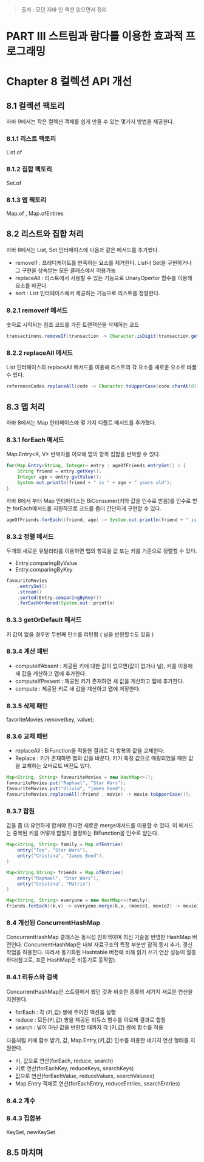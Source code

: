 > 출처 : 모던 자바 인 액션 읽으면서 정리

# PART Ⅲ 스트림과 람다를 이용한 효과적 프로그래밍
# Chapter 8 컬렉션 API 개선
## 8.1 컬렉션 팩토리
자바 9에서는 작은 컬렉션 객체를 쉽게 만들 수 있는 몇가지 방법을 제공한다.

### 8.1.1 리스트 팩토리
List.of

### 8.1.2 집합 팩토리
Set.of

### 8.1.3 맵 팩토리
Map.of , Map.ofEntires

## 8.2 리스트와 집합 처리
자바 8에서는 List, Set 인터페이스에 다음과 같은 메서드를 추가했다.
- removeIf : 프레디케이트를 만족하는 요소를 제거한다. List나 Set을 구현하거나 그 구현을 상속받는 모든 클래스에서 이용가능
- replaceAll : 리스트에서 사용할 수 있는 기능으로 UnaryOpertor 함수를 이용해 요소를 바꾼다.
- sort : List 인터페이스에서 제공하는 기능으로 리스트를 정렬한다.

### 8.2.1 removeIf 메서드
숫자로 시작되는 참조 코드를 가진 트랜잭션을 삭제하는 코드  
```java
transactinons.removeIf(transaction -> Character.isDigit(transaction.getReferenceCode()).charAt(0)));
```
### 8.2.2 replaceAll 메서드
List 인터페이스의 replaceAll 메서드를 이용해 리스트의 각 요소를 새로운 요소로 바꿀 수 있다.
```java
referenceCodes.replaceAll(code -> Character.toUpperCase(code.charAt(0)) + code.substring(1));
```
## 8.3 맵 처리
자바 8에서는 Map 인터페이스에 몇 가지 디폴트 메서드를 추가했다.

### 8.3.1 forEach 메서드
Map.Entry<K, V&gt; 반복자를 이요해 맵의 항목 집합을 반복할 수 있다.

```java
for(Map.Entry<String, Integer> entry : ageOfFriends.entrySet() ) { 
    String friend = entry.getKey();
    Integer age = entry.getValue();
    System.out.println(friend + " is " + age + " years old");
}
```
자바 8에서 부터 Map 인터페이스는 BiConsumer(키와 값을 인수로 받음)를 인수로 받는 forEach메서드를 지원하므로
코드를 좀더 간단하게 구현할 수 있다.

```java
ageOfFriends.forEach((friend, age) -> System.out.println(friend + " is " + age + " years olds"));
```

### 8.3.2 정렬 메서드
두개의 새로운 유틸리티를 이용하면 맵의 항목을 값 또는 키를 기준으로 정렬할 수 있다.
- Entry.comparingByValue
- Entry.comparingByKey

```java
favouriteMovies
    .entrySet()
    .stream()
    .sorted(Entry.comparingByKey())
    .forEachOrdered(System.out::println)
```

### 8.3.3 getOrDefault 메서드
키 값이 없을 경우만 두번째 인수를 리턴함 ( 널을 반환할수도 있음 )

### 8.3.4 계산 패턴
- computeIfAbsent : 제공된 키에 대한 값이 없으면(값이 없거나 널), 키를 이용해 새 값을 계산하고 맵에 추가한다.
- computeIfPresent : 제공된 키가 존재하면 새 값을 계산하고 맵에 추가한다.
- compute : 제공된 키로 새 값을 계산하고 맵에 저장한다.

### 8.3.5 삭제 패턴
favoriteMovies.remove(key, value);

### 8.3.6 교체 패턴
- replaceAll : BiFunction을 적용한 결과로 각 항복의 값을 교체한다.
- Replace : 키가 존재하면 맵의 값을 바꾼다. 키가 특정 값으로 매핑되었을 때만 값을 교체하는 오버로드 버전도 있다.

```java
Map<String, String> favouriteMovies = new HashMap<>();
favouriteMovies.put("Raphael", "Star Wars");
favouriteMovies.put("Olivia", "james bond");
favouriteMovies.replaceAll((friend , movie) -> movie.toUpperCase());
```

### 8.3.7 합침
값을 좀 더 유연하게 합쳐야 한다면 새로운 merge메서드를 이용할 수 있다. 이 메서드는 중복된 키를 어떻게 합칠지 결정하는
BiFunction을 인수로 받는다.

```java
Map<String, String> family = Map.ofEntries(
    entry("Teo", "Star Wars"),
    entry("Cristina", "James Bond"),
)

Map<String,String> friends = Map.ofEntries(
    entry("Raphael", "Star Wars"),
    entry("Cristina", "Matrix")
)

Map<String, String> everyone = new HashMap<>(family);
friends.forEach((k,v) -> everyone.merge(k,v, (movie1, movie2) -> movie1 + " & " + movie2))
```

### 8.4 개선된 ConcurrentHashMap
ConcurrentHashMap 클래스는 동시성 친화적이며 최신 기술을 반영한 HashMap 버전인다.
ConcurrentHashMap은 내부 자료구조의 특정 부분만 잠궈 동시 추가, 갱신 작업을 허용한다. 따라서 동기화된 Hashtable 버전에 비해
읽기 쓰기 연산 성능이 월등하다(참고로, 표준 HashMap은 비동기로 동작함).

### 8.4.1 리듀스와 검색
ConcurrentHashMap은 스트림에서 봤던 것과 비슷한 종류의 세가지 새로운 연산을 지원한다.
- forEach : 각 (키,값) 쌍에 주어진 액션을 실행
- reduce : 모든(키,값) 쌍을 제공된 리듀스 함수를 이요해 결과로 합침
- search : 널이 아닌 값을 반환할 때까지 각 (키,값) 쌍에 함수를 적용

다음처럼 키에 함수 받기, 값, Map.Entry,(키,값) 인수를 이용한 네가지 연산 형태를 지원한다.

- 키, 값으로 연산(forEach, reduce, search)
- 키로 연산(forEachKey, reduceKeys, searchKeys)
- 값으로 연산(forEachValue, reduceValues, searchValuses)
- Map.Entry 객체로 연산(forEachEntry, reduceEntries, searchEntries)

### 8.4.2 계수
### 8.4.3 집합뷰
KeySet, newKeySet

## 8.5 마치며


